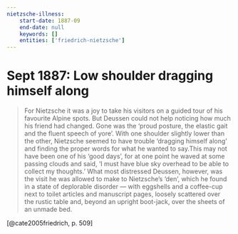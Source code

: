 ```yaml
---
nietzsche-illness:
    start-date: 1887-09
    end-date: null
    keywords: []
    entities: ['friedrich-nietzsche']
---
```


# Sept 1887: Low shoulder dragging himself along

> For Nietzsche it was a joy to take his visitors on a guided tour of his
> favourite Alpine spots. But Deussen could not help noticing how much his
> friend had changed. Gone was the ‘proud posture, the elastic gait and the
> fluent speech of yore’. With one shoulder slightly lower than the other,
> Nietzsche seemed to have trouble ‘dragging himself along’ and finding the
> proper words for what he wanted to say.This may not have been one of his
> ‘good days’, for at one point he waved at some passing clouds and said, ‘I
> must have blue sky overhead to be able to collect my thoughts.’ What most
> distressed Deussen, however, was the visit he was allowed to make to
> Nietzsche’s ‘den’, which he found in a state of deplorable disorder — with
> eggshells and a coffee-cup next to toilet articles and manuscript pages,
> loosely scattered over the rustic table and, beyond an upright boot-jack,
> over the sheets of an unmade bed.

[@cate2005friedrich, p. 509]
